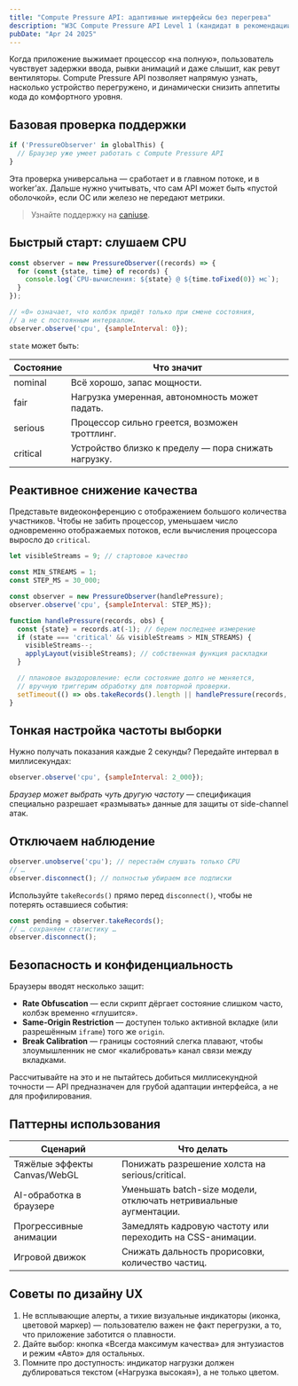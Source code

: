```yaml
---
title: "Compute Pressure API: адаптивные интерфейсы без перегрева"
description: "W3C Compute Pressure API Level 1 (кандидат в рекомендации, апрель 2025) — как определять нагрузку на CPU прямо из JavaScript и грамотно реагировать на неё."
pubDate: "Apr 24 2025"
---
```


Когда приложение выжимает процессор «на полную», пользователь чувствует задержки ввода, рывки анимаций и даже слышит, как ревут вентиляторы. Compute Pressure API позволяет напрямую узнать, насколько устройство перегружено, и динамически снизить аппетиты кода до комфортного уровня.

## Базовая проверка поддержки

```js
if ('PressureObserver' in globalThis) {
  // Браузер уже умеет работать с Compute Pressure API
}
```

Эта проверка универсальна — сработает и в главном потоке, и в worker’ах. Дальше нужно учитывать, что сам API может быть «пустой оболочкой», если ОС или железо не передают метрики.

> Узнайте поддержку на [caniuse](https://caniuse.com/mdn-api_permissions_permission_compute-pressure).

## Быстрый старт: слушаем CPU

```js
const observer = new PressureObserver((records) => {
  for (const {state, time} of records) {
    console.log(`CPU-вычисления: ${state} @ ${time.toFixed(0)} мс`);
  }
});

// «0» означает, что колбэк придёт только при смене состояния,
// а не с постоянным интервалом.
observer.observe('cpu', {sampleInterval: 0});
```

`state` может быть:

| Состояние |	Что значит |
|---|---|
| nominal	| Всё хорошо, запас мощности. |
| fair |	Нагрузка умеренная, автономность может падать. |
| serious |	Процессор сильно греется, возможен троттлинг. |
| critical |	Устройство близко к пределу — пора снижать нагрузку. |

## Реактивное снижение качества
Представьте видеоконференцию с отображением большого количества участников. Чтобы не забить процессор, уменьшаем число одновременно отображаемых потоков, если вычисления процессора выросло до `critical`.

```js
let visibleStreams = 9; // стартовое качество

const MIN_STREAMS = 1;
const STEP_MS = 30_000;

const observer = new PressureObserver(handlePressure);
observer.observe('cpu', {sampleInterval: STEP_MS});

function handlePressure(records, obs) {
  const {state} = records.at(-1); // берем последнее измерение
  if (state === 'critical' && visibleStreams > MIN_STREAMS) {
    visibleStreams--;
    applyLayout(visibleStreams); // собственная функция раскладки
  }

  // плановое выздоровление: если состояние долго не меняется,
  // вручную триггерим обработку для повторной проверки.
  setTimeout(() => obs.takeRecords().length || handlePressure(records, obs), STEP_MS);
}
```

## Тонкая настройка частоты выборки
Нужно получать показания каждые 2 секунды? Передайте интервал в миллисекундах:

```js
observer.observe('cpu', {sampleInterval: 2_000});
```

_Браузер может выбрать чуть другую частоту_ — спецификация специально разрешает «размывать» данные для защиты от side-channel атак.

## Отключаем наблюдение
```js
observer.unobserve('cpu'); // перестаём слушать только CPU
// …
observer.disconnect(); // полностью убираем все подписки
```

Используйте `takeRecords()` прямо перед `disconnect()`, чтобы не потерять оставшиеся события:

```js
const pending = observer.takeRecords();
// … сохраняем статистику …
observer.disconnect();
```

## Безопасность и конфиденциальность
Браузеры вводят несколько защит:
- **Rate Obfuscation** — если скрипт дёргает состояние слишком часто, колбэк временно «глушится».
- **Same-Origin Restriction** — доступен только активной вкладке (или разрешённым `iframe`) того же `origin`.
- **Break Calibration** — границы состояний слегка плавают, чтобы злоумышленник не смог «калибровать» канал связи между вкладками.

Рассчитывайте на это и не пытайтесь добиться миллисекундной точности — API предназначен для грубой адаптации интерфейса, а не для профилирования.

## Паттерны использования
| Сценарий | Что делать                                                        |
| --- |-------------------------------------------------------------------|
| Тяжёлые эффекты Canvas/WebGL | Понижать разрешение холста на serious/critical.                   |
| AI-обработка в браузере | Уменьшать batch-size модели, отключать нетривиальные аугментации. |
| Прогрессивные анимации | Замедлять кадровую частоту или переходить на CSS-анимации.        |
| Игровой движок | Снижать дальность прорисовки, количество частиц.                  |

## Советы по дизайну UX
1. Не всплывающие алерты, а тихие визуальные индикаторы (иконка, цветовой маркер) — пользователю важен не факт перегрузки, а то, что приложение заботится о плавности.
2. Дайте выбор: кнопка «Всегда максимум качества» для энтузиастов и режим «Авто» для остальных.
3. Помните про доступность: индикатор нагрузки должен дублироваться текстом («Нагрузка высокая»), а не только цветом.
